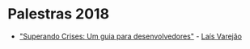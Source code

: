 # Palestras 2018

* ["Superando Crises: Um guia para desenvolvedores"](https://docs.google.com/presentation/d/1D5MbTwAV8yiVzvBcF1TiiI6N_qs4nEMMPp8cldkmzHo/edit)  - [Laís Varejão](https://github.com/laisvarejao)
